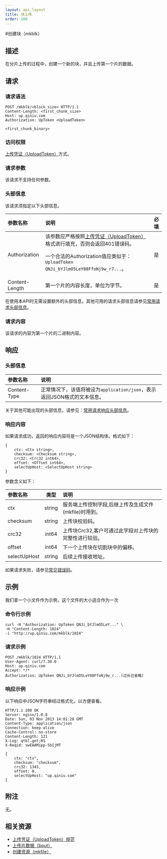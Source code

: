 ```yaml
---
layout: api_layout
title: 块上传
order: 100
---
```


<a name="mkblk"></a>
#创建块（mkblk）

<a name="description"></a>
## 描述
在分片上传的过程中，创建一个新的块，并且上传第一个片的数据。

<a name="request"></a>
## 请求

<a name="request-syntax"></a>
### 请求语法

```
POST /mkblk/<block_size> HTTP/1.1
Content-Length: <first_chunk_size>
Host: up.qiniu.com
Authorization: UpToken <UploadToken>

<first_chunk_binary>
```

<a name="request-auth"></a>
### 访问权限

[上传凭证（UploadToken）](http://docs.qiniu.com/api/v6/rs.html#digest-auth)方式。

<a name="request-params"></a>
### 请求参数

该请求不支持任何参数。

<a name="request-headers"></a>
### 头部信息

该请求须指定以下头部信息。

参数名称      | 说明                              | 必填
:---------- | :------------------------------- | :-------:
Authorization | 该参数应严格按照[上传凭证（UploadToken）]()格式进行填充，否则会返回401错误码。<p>一个合法的Authorization值应类似于：`UploadToken QNJi_bYJlmO5LeY08FfoNj9w_r7...`。 | 是
Content-Length | 第一个片的内容长度，单位为字节。 | 是

在使用本API时无需设置额外的头部信息。其他可用的请求头部信息请参见[常用请求头部信息]()。

<a name="request-body"></a>
### 请求内容

该请求的内容为第一个片的二进制内容。

<a name="response"></a>
## 响应

<a name="response-headers"></a>
### 头部信息
参数名称      | 说明                              
:----------- | :------------------------------- 
Content-Type | 正常情况下，该值将被设为`application/json`，表示返回JSON格式的文本信息。

关于其他可能出现的头部信息，请参见：[常用请求响应头部信息]()。

<a name="response-body"></a>
### 响应内容

如果请求成功，返回的响应内容将是一个JSON结构体。格式如下：

```
{
	ctx: <Ctx string>, 
    checksum: <Checksum string>,
    crc32: <Crc32 int64>,
    offset: <Offset int64>,
    selectUpHost: <SelectUpHost string>
}
```

参数含义如下：

参数名称       | 类型 | 说明
:------------ | :----: | :------------------------------
ctx | string | 服务端上传控制字段,后继上传及生成文件(mkfile)时用到。
checksum | string | 上传块校验码。
crc32 | int64 | 上传块Crc32,客户可通过此字段对上传块的完整性进行较验。
offset | int64 | 下一个上传块在切割块中的偏移。
selectUpHost | string | 后续上传接收地址。

如果请求失败，请参见[常见错误码]()。

<a name="examples"></a>
## 示例

我们拿一个小文件作为示例，这个文件的大小适合作为一次

<a name="example1-command"></a>
### 命令行示例

```
curl -H "Authorization: UpToken QNJi_bYJlmO5LeY..." \
-H "Content-Length: 1024"
-i "http://up.qiniu.com/mkblk/1024"
```

<a name="example1-request"></a>
### 请求示例

```
POST /mkblk/1024 HTTP/1.1
User-Agent: curl/7.30.0
Host: up.qiniu.com
Accept: */*
Authorization: UpToken QNJi_bYJlmO5LeY08FfoNj9w_r...(过长已省略)
```

<a name="example1-response"></a>
### 响应示例

以下响应中JSON字符串经过格式化，以方便查看。

```
HTTP/1.1 200 OK
Server: nginx/1.0.8
Date: Sun, 03 Nov 2013 14:01:28 GMT
Content-Type: application/json
Connection: keep-alive
Cache-Control: no-store
Content-Length: 121
X-Log: qtbl.get;RS
X-Reqid: swEAAMipp-5bIjMT

{
	ctx: "ctx", 
    checksum: "checksum",
    crc32: 1345,
    offset: 0,
    selectUpHost: "up.qiniu.com"
}
```

<a name="remarks"></a>
## 附注

无。

<a name="related-resources"></a>
## 相关资源

- [上传凭证（UploadToken）规范](http://docs.qiniu.com/#)
- [上传片数据（bput）]()
- [创建资源（mkfile）]()
